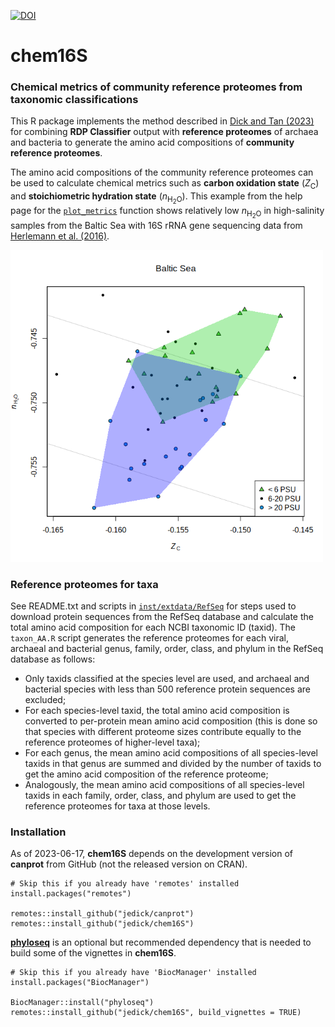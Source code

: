 [![DOI](https://zenodo.org/badge/DOI/10.5281/zenodo.6793059.svg)](https://doi.org/10.5281/zenodo.6793059)

# chem16S

### Chemical metrics of community reference proteomes from taxonomic classifications

This R package implements the method described in [Dick and Tan (2023)](https://doi.org/10.1007/s00248-022-01988-9) for combining **RDP Classifier** output with **reference proteomes** of archaea and bacteria to generate the amino acid compositions of **community reference proteomes**.

The amino acid compositions of the community reference proteomes can be used to calculate chemical metrics such as **carbon oxidation state** (*Z*<sub>C</sub>) and **stoichiometric hydration state** (*n*<sub>H<sub>2</sub>O</sub>).
This example from the help page for the [`plot_metrics`](man/plot_metrics.Rd) function shows relatively low *n*<sub>H<sub>2</sub>O</sub> in high-salinity samples from the Baltic Sea with 16S rRNA gene sequencing data from [Herlemann et al. (2016)](https://doi.org/10.3389/fmicb.2016.01883).

<!-- Default image is too big
![chem16S::plot_metrics example: Baltic Sea nH2O-Zc plot](inst/images/plot_metrics.png)
-->
<img src="inst/images/plot_metrics.png" alt="chem16S::plot_metrics example: Baltic Sea nH2O-Zc plot" width="500" />

### Reference proteomes for taxa

See README.txt and scripts in [`inst/extdata/RefSeq`](inst/extdata/RefSeq) for steps used to download protein sequences from the RefSeq database and calculate the total amino acid composition for each NCBI taxonomic ID (taxid).
The `taxon_AA.R` script generates the reference proteomes for each viral, archaeal and bacterial genus, family, order, class, and phylum in the RefSeq database as follows:

* Only taxids classified at the species level are used, and archaeal and bacterial species with less than 500 reference protein sequences are excluded;
* For each species-level taxid, the total amino acid composition is converted to per-protein mean amino acid composition (this is done so that species with different proteome sizes contribute equally to the reference proteomes of higher-level taxa);
* For each genus, the mean amino acid compositions of all species-level taxids in that genus are summed and divided by the number of taxids to get the amino acid composition of the reference proteome;
* Analogously, the mean amino acid compositions of all species-level taxids in each family, order, class, and phylum are used to get the reference proteomes for taxa at those levels.

### Installation

<!-- If you don't have it already, first install the **remotes** package from CRAN, then use that to install **chem16S** from GitHub. -->
As of 2023-06-17, **chem16S** depends on the development version of **canprot** from GitHub (not the released version on CRAN).

```
# Skip this if you already have 'remotes' installed
install.packages("remotes")

remotes::install_github("jedick/canprot")
remotes::install_github("jedick/chem16S")
```

[**phyloseq**](https://doi.org/10.18129/B9.bioc.phyloseq) is an optional but recommended dependency that is needed to build some of the vignettes in **chem16S**.

```
# Skip this if you already have 'BiocManager' installed
install.packages("BiocManager")

BiocManager::install("phyloseq")
remotes::install_github("jedick/chem16S", build_vignettes = TRUE)
```
